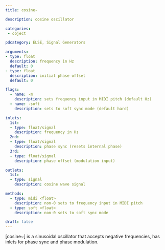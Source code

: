 ```yaml
---
title: cosine~

description: cosine oscillator

categories:
 - object

pdcategory: ELSE, Signal Generators

arguments:
- type: float
  description: frequency in Hz
  default: 0
- type: float
  description: initial phase offset
  default: 0

flags:
  - name: -m
    description: sets frequency input in MIDI pitch (default Hz)
  - name: -soft
    description: sets to soft sync mode (default hard)

inlets:
  1st:
  - type: float/signal
    description: frequency in Hz
  2nd:
  - type: float/signal
    description: phase sync (resets internal phase)
  3rd:
  - type: float/signal
    description: phase offset (modulation input)

outlets:
  1st:
  - type: signal
    description: cosine wave signal

methods:
  - type: midi <float>
    description: non-0 sets to frequency input in MIDI pitch
  - type: soft <float>
    description: non-0 sets to soft sync mode

draft: false
---
```


[cosine~] is a sinusoidal oscillator that accepts negative frequencies, has inlets for phase sync and phase modulation.
